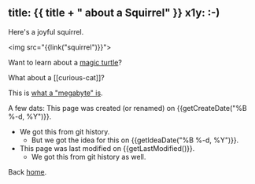 title: {{ title + " about a Squirrel" }}
x1y: :-)
---

Here's a joyful squirrel.

<img src="{{link("squirrel")}}">

Want to learn about a [magic turtle]({{link("magic-turtle")}})?

What about a [[curious-cat]]?

This is [what a "megabyte" is]({{link("just_a_test")}}).

A few dats:
  This page was created (or renamed) on {{getCreateDate("%B %-d, %Y")}}.
  * We got this from git history.
      * But we got the idea for this on {{getIdeaDate("%B %-d, %Y")}}.
  * This page was last modified on {{getLastModified()}}.
    - We got this from git history as well.

Back [home](..).
